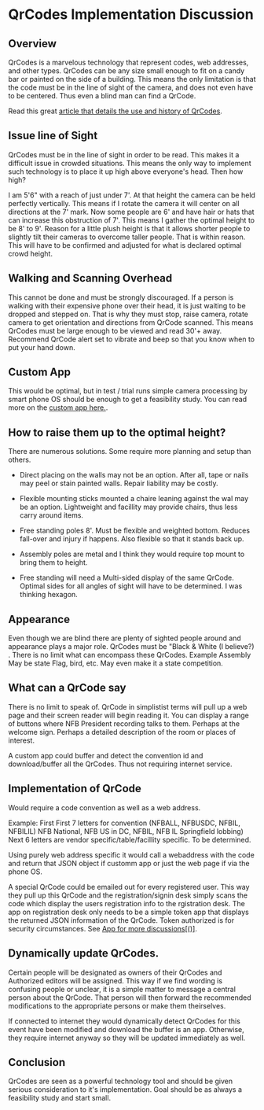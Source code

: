 # QrCodes Implementation Discussion

## Overview

QrCodes is a marvelous technology that represent codes, web addresses, and other types. QrCodes can be any size small enough to fit on a candy bar or painted on the side of a building. This means the only limitation is that the code must be in the line of sight of the camera, and does not even have to be centered.  Thus even a blind man can find a QrCode.

Read this great [article that details the use and history of QrCodes](https://en.wikipedia.org/wiki/QR_code).

## Issue line of Sight

QrCodes must be in the line of sight in order to be read. This makes it a difficult   issue in crowded situations. This means the only way to implement such technology is to place it up high above everyone's head. Then how high?

I am 5'6" with a reach of just under 7'.  At that height the camera can be held perfectly vertically. This means if I rotate the camera it will center on all directions at the 7' mark. Now some people are 6' and have hair or hats that can increase this obstruction of 7'.  This means I gather the optimal height to be 8' to 9'. Reason for a little plush height is that it allows shorter people to slightly tilt their cameras to overcome taller people. That is within reason.  This will have to be confirmed and adjusted for what is declared optimal crowd height.

## Walking and Scanning Overhead

This cannot be done and must be strongly discouraged. If a person is walking with their expensive phone over their head, it is just waiting to be dropped and stepped on. That is why they must stop, raise camera, rotate camera to get orientation and directions from QrCode scanned. This means QrCodes must be large enough to be viewed and read 30'+ away.   Recommend QrCode alert set to vibrate and beep so that you know when to put your hand down.

## Custom App

This would be optimal, but in test / trial runs simple camera processing by smart phone OS should be enough to get a feasibility study.   You can read more on the [custom app here.](app.html).

## How to raise them up to the optimal height?

There are numerous solutions. Some require more planning and setup than others. 
*  Direct placing on the walls may not be an option. After all, tape or nails may peel or stain painted walls. Repair liability may be costly.

* Flexible mounting sticks mounted a chaire leaning against the wal may be an option. Lightweight and facillity may provide chairs, thus less carry around items.

* Free standing poles 8'. Must be flexible and weighted bottom. Reduces fall-over and injury if happens. Also flexible so that it stands back up.

* Assembly poles are metal and I think they would require top mount  to bring them to height.

*  Free standing will need a Multi-sided display of the same QrCode. Optimal sides for all angles of sight will have to be determined. I was thinking hexagon.

## Appearance

Even though we are blind there are plenty of sighted people around and appearance plays a major role. QrCodes must be "Black & White (I believe?) . There is no limit what can encompass these QrCodes. Example Assembly May be state Flag, bird, etc. May even make it a state competition.

##  What can a QrCode say

There is no limit to speak of. QrCode in simplistist terms will pull up a web page and their screen reader will begin reading it. You can display a range of buttons where NFB President   recording talks to them. Perhaps at the welcome sign.  Perhaps a detailed description of the room or places of interest.

A custom app could buffer and detect the convention id and download/buffer all the QrCodes. Thus not requiring internet service.

##  Implementation of QrCode

Would require a code convention as well as a web address.

Example: 
 First First 7 letters for convention (NFBALL, NFBUSDC, NFBIL, NFBILIL)
  NFB National, NFB US in DC, NFBIL, NFB IL Springfield lobbing)
  Next 6 letters are vendor specific/table/facillity specific.  To be determined.

  Using purely web address specific it would call a webaddress with the code and return that JSON object if customm app or just the web page if via the phone OS.

  A special QrCode could be emailed out for every registered user. This way they pull up this QrCode and the registration/signin desk simply scans the code which display the users registration info to the rgistration desk. The app on registration desk only needs to be a simple token app that displays the returned JSON information of the QrCode.  Token authorized is for security circumstances.
 See [App for more discussions[()]](app.html).


 ## Dynamically update QrCodes. 

 Certain people will be designated as owners of their QrCodes and Authorized editors will be assigned. This way if we find wording is confusing people or unclear, it is a simple matter to message a central person about the QrCode.  That person will then forward the recommended modifications to the appropriate persons or make them theirselves. 

  If connected to internet they would dynamically detect QrCodes for this event have been modified and download the buffer is an app. Otherwise, they require internet anyway so they will be updated immediately as well.

  ## Conclusion

  QrCodes are seen as a powerful technology tool and should be given serious consideration to it's implementation. Goal should be as always a feasibility study and start small.
  